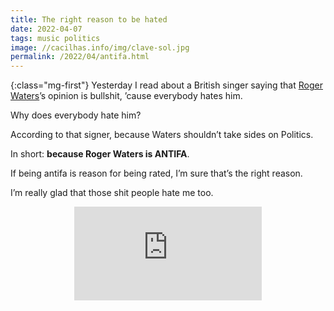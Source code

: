 ```yaml
---
title: The right reason to be hated
date: 2022-04-07
tags: music politics
image: //cacilhas.info/img/clave-sol.jpg
permalink: /2022/04/antifa.html
---
```

[rogerwaters]: https://rogerwaters.com/

{:class="mg-first"} Yesterday I read about a British singer saying that
[Roger Waters][rogerwaters]’s opinion is bullshit, ’cause everybody hates him.

Why does everybody hate him?

According to that signer, because Waters shouldn’t take sides on Politics.

In short: **because Roger Waters is ANTIFA**.

If being antifa is reason for being rated, I’m sure that’s the right reason.

I’m really glad that those shit people hate me too.

<center><iframe src="https://www.youtube.com/embed/aC9rY4HeN6A" title="The Gunner’s Dream" frameborder="0" allow="accelerometer; autoplay; clipboard-write; encrypted-media; gyroscope; picture-in-picture" allowfullscreen></iframe></center>
